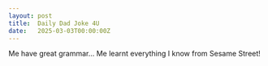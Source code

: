 ```yaml
---
layout: post
title:  Daily Dad Joke 4U
date:   2025-03-03T00:00:00Z
---
```

Me have great grammar... Me learnt everything I know from Sesame Street!
